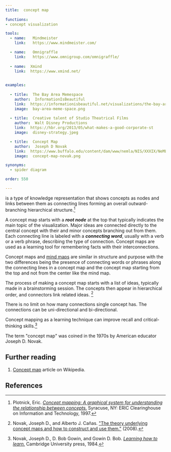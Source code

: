 ```yaml
---
title:  concept map
  
functions:
- concept visualization

tools:
  - name:   Mindmeister
    link:   https://www.mindmeister.com/

  - name:   Omnigraffle
    link:   https://www.omnigroup.com/omnigraffle/
  
  - name:  Xmind
    link:  https://www.xmind.net/
  

examples:
  
  - title:  The Bay Area Memespace
    author:  InformationIsBeautiful
    link:  https://informationisbeautiful.net/visualizations/the-bay-area-memespace-silicon-valleys-most-contagious-ideas/
    image:  bay-area-meme-space.png
    
  - title:  Creative talent of Studio Theatrical Films
    author:  Walt Disney Productions
    link:  https://hbr.org/2013/05/what-makes-a-good-corporate-st
    image:  disney-strategy.jpeg

  - title:  Concept Map
    author:  Joseph D Novak
    link:  https://www.buffalo.edu/content/dam/www/nemla/NIS/XXXIX/NeMLA%20Italian%20Studies%202017%20-%20Mind%20Maps.pdf
    image:  concept-map-novak.png

synonyms:
  - spider diagram

order: 550

---
```

is a type of knowledge representation that shows concepts as nodes and links between them as connecting lines forming an overall outward-branching hierarchical structure.[^plotnik] 

<!--more-->

A concept map starts with a ***root node*** at the top that typically indicates the main topic of the visualization. Major ideas are connected directly to the central concept with their and minor concepts branching out from them. Each connecting line is labeled with a ***connecting word***, usually with a verb or a verb phrase, describing the type of connection. Concept maps are used as a learning tool for remembering facts with their interconnections.

Concept maps and [mind maps](/mind-map) are similar in structure and purpose with the two differences being the presence of connecting words or phrases along the connecting lines in a concept map and the concept map starting from the top and not from the center like the mind map.

The process of making a concept map starts with a list of ideas, typically made in a brainstorming session. The concepts then appear in hierarchical order, and connectors link related ideas. [^novak2] 

There is no limit on how many connections single concept has. The connections can be uni-directional and bi-directional.

Concept mapping as a learning technique can improve recall and critical-thinking skills.[^novak]

The term "concept map" was coined in the 1970s by American educator Joseph D. Novak.


## Further reading
1. [Concept map](https://en.wikipedia.org/wiki/Concept_map) article on Wikipedia.

## References
[^plotnik]: Plotnick, Eric. [*Concept mapping: A graphical system for understanding the relationship between concepts.*](https://files.eric.ed.gov/fulltext/ED407938.pdf) Syracuse, NY: ERIC Clearinghouse on Information and Technology, 1997.

[^novak2]:  Novak, Joseph D., and Alberto J. Cañas. ["The theory underlying concept maps and how to construct and use them."](https://web.stanford.edu/dept/SUSE/projects/ireport/articles/concept_maps/The%20Theory%20Underlying%20Concept%20Maps.pdf)  (2008).

[^novak]: Novak, Joseph D., D. Bob Gowin, and Gowin D. Bob. [*Learning how to learn.*](https://doi.org/10.1017/CBO9781139173469) Cambridge University press, 1984.



